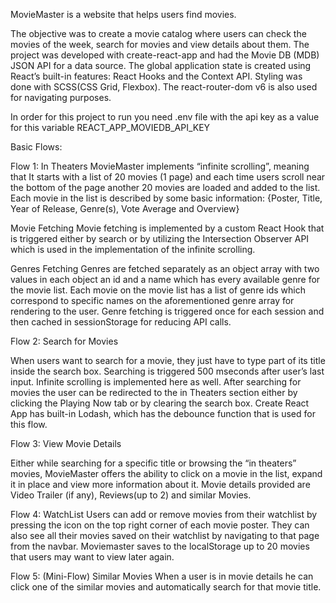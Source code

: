 MovieMaster is a website that helps users find movies.

The objective was to create a movie catalog where users can check the movies of the week, 
search for movies and view details about them. 
The project was developed with create-react-app and had the Movie DB (MDB) JSON API for a data source. 
The global application state is created using React’s built-in features: React Hooks and the Context API. 
Styling was done with SCSS(CSS Grid, Flexbox).
The react-router-dom v6 is also used for navigating purposes.

In order for this project to run you need .env file
with the api key as a value for this variable REACT_APP_MOVIEDB_API_KEY

Basic Flows:
  
  Flow 1: In Theaters
MovieMaster implements “infinite scrolling”, meaning that It starts with a list of 20 movies (1 page) and each time users scroll near the bottom of the page another 20 movies are loaded and added to the list.
Each movie in the list is described by some basic information: {Poster, Title, Year of Release, Genre(s), Vote Average and Overview}

Movie Fetching
Movie fetching is implemented by a custom React Hook that is triggered either by search or by utilizing the Intersection Observer API which is used in the implementation of the infinite scrolling.

Genres Fetching
Genres are fetched separately as an object array with two values in each object an id and a name which has every available genre for the movie list. Each movie on the movie list has a list of genre ids which correspond to specific names on the aforementioned genre array for rendering to the user.
Genre fetching is triggered once for each session and then cached in sessionStorage for reducing API calls.
  
  Flow 2: Search for Movies

When users want to search for a movie, they just have to type part of its title inside the search box. Searching is triggered 500 mseconds after user’s last input. Infinite scrolling is implemented here as well. After searching for movies the user can be redirected to the in Theaters section either by clicking the Playing Now tab or by clearing the search box. Create React App has built-in Lodash, which has the debounce function that is used for this flow.

  Flow 3: View Movie Details

Either while searching for a specific title or browsing the “in theaters” movies, MovieMaster offers the ability to click on a movie in the list, expand it in place and view more information about it. Movie details provided are Video Trailer (if any), Reviews(up to 2) and similar Movies.

  Flow 4: WatchList
Users can add or remove movies from their watchlist by pressing the icon on the top right corner of each movie poster. They can also see all their movies saved on their watchlist by navigating to that page from the navbar. Moviemaster saves to the localStorage up to 20 movies that users may want to view later again.

  Flow 5: (Mini-Flow) Similar Movies
When a user is in movie details he can click one of the similar movies and automatically search for that movie title.
